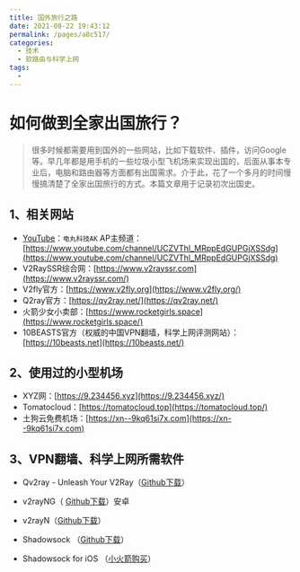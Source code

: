 ```yaml
---
title: 国外旅行之路
date: 2021-08-22 19:43:12
permalink: /pages/a8c517/
categories:
  - 技术
  - 软路由与科学上网
tags:
  - 
---
```

# 如何做到全家出国旅行？

> ​	很多时候都需要用到国外的一些网站，比如下载软件、插件，访问Google等。早几年都是用手机的一些垃圾小型飞机场来实现出国的，后面从事本专业后，电脑和路由器等方面都有出国需求。介于此，花了一个多月的时间慢慢搞清楚了全家出国旅行的方式。本篇文章用于记录初次出国史。

## 1、相关网站

* [YouTube](https://www.youtube.com/)：`电丸科技AK` AP主频道：[https://www.youtube.com/channel/UCZVThl_MRppEdGUPGjXSSdg](https://www.youtube.com/channel/UCZVThl_MRppEdGUPGjXSSdg)
* V2RaySSR综合网：[https://www.v2rayssr.com](https://www.v2rayssr.com/)
* V2fly官方：[https://www.v2fly.org](https://www.v2fly.org/)
* Q2ray官方：[https://qv2ray.net/](https://qv2ray.net/)
* 火箭少女小卖部：[https://www.rocketgirls.space](https://www.rocketgirls.space/)
* 10BEASTS官方（权威的中国VPN翻墙，科学上网评测网站）：[https://10beasts.net](https://10beasts.net/)



## 2、使用过的小型机场

* XYZ网：[https://9.234456.xyz](https://9.234456.xyz/)
* Tomatocloud：[https://tomatocloud.top](https://tomatocloud.top/)
* 土狗云免费机场：[https://xn--9kq61si7x.com](https://xn--9kq61si7x.com)



## 3、VPN翻墙、科学上网所需软件

* Qv2ray - Unleash Your V2Ray（[Github下载](https://github.com/Qv2ray/Qv2ray)）

* v2rayNG（ [ Github下载](https://github.com/2dust/v2rayNG)）安卓
* v2rayN（[Github下载](https://github.com/2dust/v2rayN)）
* Shadowsock （[Github下载](https://github.com/search?q=shadowsocks)）
* Shadowsock  for iOS （[小火箭购买](https://www.rocketgirls.space)）

